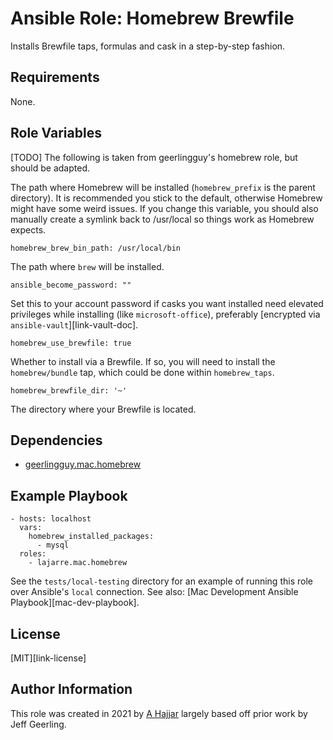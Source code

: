 # Ansible Role: Homebrew Brewfile

Installs Brewfile taps, formulas and cask in a step-by-step fashion.

## Requirements

None.

## Role Variables

[TODO] The following is taken from geerlingguy's homebrew role, but should be adapted.

The path where Homebrew will be installed (`homebrew_prefix` is the parent directory). It is recommended you stick to the default, otherwise Homebrew might have some weird issues. If you change this variable, you should also manually create a symlink back to /usr/local so things work as Homebrew expects.

    homebrew_brew_bin_path: /usr/local/bin

The path where `brew` will be installed.

    ansible_become_password: ""

Set this to your account password if casks you want installed need elevated privileges while installing (like `microsoft-office`), preferably [encrypted via `ansible-vault`][link-vault-doc].

    homebrew_use_brewfile: true

Whether to install via a Brewfile. If so, you will need to install the `homebrew/bundle` tap, which could be done within `homebrew_taps`.

    homebrew_brewfile_dir: '~'

The directory where your Brewfile is located.

## Dependencies

  - [geerlingguy.mac.homebrew](https://galaxy.ansible.com/geerlingguy/mac/)

## Example Playbook

    - hosts: localhost
      vars:
        homebrew_installed_packages:
          - mysql
      roles:
        - lajarre.mac.homebrew

See the `tests/local-testing` directory for an example of running this role over
Ansible's `local` connection. See also:
[Mac Development Ansible Playbook][mac-dev-playbook].

## License

[MIT][link-license]

## Author Information

This role was created in 2021 by [A Hajjar](https://github.com/lajarre) largely based off prior work
by Jeff Geerling.
